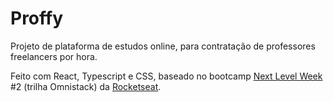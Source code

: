 # Proffy
Projeto de plataforma de estudos online, para contratação de professores freelancers por hora.

Feito com React, Typescript e CSS, baseado no bootcamp [Next Level Week](https://nextlevelweek.com) #2 (trilha Omnistack) da [Rocketseat](https://rocketseat.com.br/).
